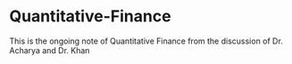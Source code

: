 # Quantitative-Finance
This is the ongoing note of Quantitative Finance from the discussion of Dr. Acharya and Dr. Khan
